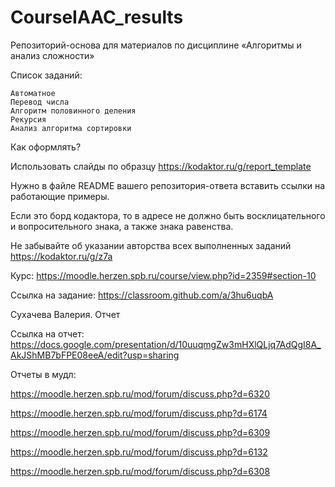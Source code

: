 # CourseIAAC_results
Репозиторий-основа для материалов по дисциплине «Алгоритмы и анализ сложности»

 Список заданий:
 ```
Автоматное
Перевод числа
Алгоритм половинного деления
Рекурсия 
Анализ алгоритма сортировки
```

Как оформлять?

Использовать слайды по образцу  https://kodaktor.ru/g/report_template

Нужно в файле README вашего репозитория-ответа вставить ссылки на работающие примеры.

Если это борд кодактора, то в адресе не должно быть восклицательного и вопросительного знака, а также знака равенства.

Не забывайте об указании авторства всех выполненных заданий https://kodaktor.ru/g/z7a

Курс: https://moodle.herzen.spb.ru/course/view.php?id=2359#section-10

Ссылка на задание: https://classroom.github.com/a/3hu6uqbA




Сухачева Валерия. Отчет

Ссылка на отчет: https://docs.google.com/presentation/d/10uuqmgZw3mHXlQLjq7AdQgI8A_AkJShMB7bFPE08eeA/edit?usp=sharing
 
 Отчеты в мудл:

https://moodle.herzen.spb.ru/mod/forum/discuss.php?d=6320
 
 https://moodle.herzen.spb.ru/mod/forum/discuss.php?d=6174
 
 https://moodle.herzen.spb.ru/mod/forum/discuss.php?d=6309
 
 https://moodle.herzen.spb.ru/mod/forum/discuss.php?d=6132

https://moodle.herzen.spb.ru/mod/forum/discuss.php?d=6308
